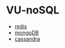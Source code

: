 # VU-noSQL

- [redis](./redis/README.md)
- [mongoDB](./mongoDB/README.md)
- [cassandra](./cassandra/README.md)
